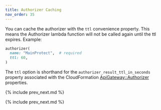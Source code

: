 ```yaml
---
title: Authorizer Caching
nav_order: 35
---
```


You can cache the authorizer with the `ttl` convenience property. This means the Authorizer lambda function will not be called again until the ttl expires. Example:

```ruby
authorizer(
  name: "MainProtect",  # required
  ttl: 60,
)
```

The `ttl` option is shorthand for the `authorizer_result_ttl_in_seconds` property associated with the CloudFormation [ApiGateway::Authorizer](https://docs.aws.amazon.com/AWSCloudFormation/latest/UserGuide/aws-resource-apigateway-authorizer.html) properties.

{% include prev_next.md %}

{% include prev_next.md %}
